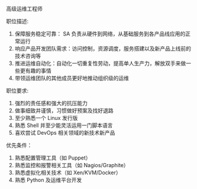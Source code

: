 高级运维工程师

职位描述:
1. 保障服务稳定可靠： SA 负责从硬件到网络，从基础服务到各产品线应用的正常运行
2. 响应产品开发团队需求：访问控制，资源调度，服务搭建以及新产品上线前的技术咨询等
3. 推进运维自动化：自动化一切重复性劳动，提高单人生产力，解放双手来做一些更有趣的事情
4. 带领运维团队的其他成员更好地推动组织级的运维

职位要求:
1. 强烈的责任感和强大的抗压能力
2. 做事细致并谨慎，习惯做好预案及找好退路
3. 至少熟悉一个 Linux 发行版
4. 熟悉 Shell 并至少能灵活运用一门脚本语言
5. 喜欢尝试 DevOps 相关领域的新技术新产品

优先条件：
1. 熟悉配置管理工具（如 Puppet）
2. 熟悉监控和报警相关工具（如 Nagios/Graphite）
3. 熟悉虚拟化相关技术（如 Xen/KVM/Docker）
4. 熟悉 Python 及运维平台开发
